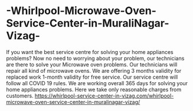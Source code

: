 # -Whirlpool-Microwave-Oven-Service-Center-in-MuraliNagar-Vizag-
If you want the best service centre for solving your home appliances problems? Now no need to worrying about your problem, our technicians are there to solve your Microwave oven problems. Our technicians will repair all kind of microwave ovens. We are offering 3 months validity for replaced work 1-month validity for free service. Our service centre will follow all COVID 19 rules. We are working overall 365 days for solving your home appliances problems. Here we take only reasonable charges from customers.   https://whirlpool-service-center-in-vizag.com/whirlpool-microwave-oven-service-center-in-muralinagar-vizag/
